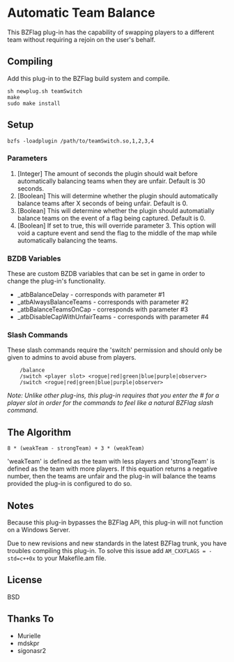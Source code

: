 # Automatic Team Balance

This BZFlag plug-in has the capability of swapping players to a different team without requiring a rejoin on the user's behalf.

## Compiling
Add this plug-in to the BZFlag build system and compile.

    sh newplug.sh teamSwitch
    make
    sudo make install

## Setup

    bzfs -loadplugin /path/to/teamSwitch.so,1,2,3,4

### Parameters
 1. [Integer] The amount of seconds the plugin should wait before automatically balancing teams when they are unfair. Default is 30 seconds.
 2. [Boolean] This will determine whether the plugin should automatically balance teams after X seconds of being unfair. Default is 0.
 3. [Boolean] This will determine whether the plugin should automatially balance teams on the event of a flag being captured. Default is 0.
 4. [Boolean] If set to true, this will override parameter 3. This option will void a capture event and send the flag to the middle of the map while automatically balancing the teams.

### BZDB Variables
These are custom BZDB variables that can be set in game in order to change the plug-in's functionality.

 * _atbBalanceDelay - corresponds with parameter #1
 * _atbAlwaysBalanceTeams - corresponds with parameter #2
 * _atbBalanceTeamsOnCap - corresponds with parameter #3
 * _atbDisableCapWithUnfairTeams  - corresponds with parameter #4

### Slash Commands
These slash commands require the 'switch' permission and should only be given to admins to avoid abuse from players.

```
    /balance
    /switch <player slot> <rogue|red|green|blue|purple|observer>
    /switch <rogue|red|green|blue|purple|observer>
```
<em>Note: Unlike other plug-ins, this plug-in requires that you enter the # for a player slot in order for the commands to feel like a natural BZFlag slash command.</em>

## The Algorithm

```8 * (weakTeam - strongTeam) + 3 * (weakTeam)```

'weakTeam' is defined as the team with less players and 'strongTeam' is defined as the team with more players. If this equation returns a negative number, then the teams are unfair and the plug-in will balance the teams provided the plug-in is configured to do so.

## Notes
Because this plug-in bypasses the BZFlag API, this plug-in will not function on a Windows Server.

Due to new revisions and new standards in the latest BZFlag trunk, you have troubles compiling this plug-in. To solve this issue add ```AM_CXXFLAGS = -std=c++0x``` to your Makefile.am file.

## License

BSD

## Thanks To
 * Murielle
 * mdskpr
 * sigonasr2
